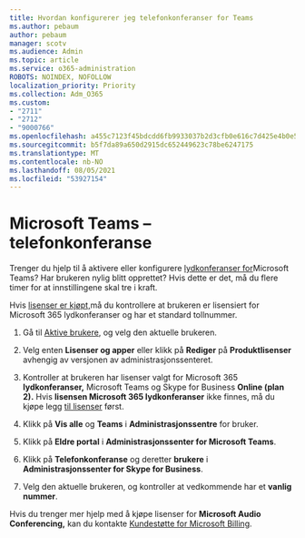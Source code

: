 ```yaml
---
title: Hvordan konfigurerer jeg telefonkonferanser for Teams
ms.author: pebaum
author: pebaum
manager: scotv
ms.audience: Admin
ms.topic: article
ms.service: o365-administration
ROBOTS: NOINDEX, NOFOLLOW
localization_priority: Priority
ms.collection: Adm_O365
ms.custom:
- "2711"
- "2712"
- "9000766"
ms.openlocfilehash: a455c7123f45bdcdd6fb9933037b2d3cfb0e616c7d425e4b0e54b2c15b7280e2
ms.sourcegitcommit: b5f7da89a650d2915dc652449623c78be6247175
ms.translationtype: MT
ms.contentlocale: nb-NO
ms.lasthandoff: 08/05/2021
ms.locfileid: "53927154"
---
```

# <a name="microsoft-teams--audio-conferencing"></a>Microsoft Teams – telefonkonferanse

Trenger du hjelp til å aktivere eller konfigurere [lydkonferanser for](/microsoftteams/set-up-audio-conferencing-in-teams)Microsoft Teams?  Har brukeren nylig blitt opprettet? Hvis dette er det, må du flere timer for at innstillingene skal tre i kraft.

Hvis [lisenser er kjøpt,](/microsoftteams/set-up-audio-conferencing-in-teams#step-2-get-and-assign-licenses)må du kontrollere at brukeren er lisensiert for Microsoft 365 lydkonferanser og har et standard tollnummer.

1. Gå til [Aktive brukere](https://admin.microsoft.com/Adminportal/Home?source=applauncher#/users), og velg den aktuelle brukeren.

2. Velg enten **Lisenser og apper** eller klikk på **Rediger** på **Produktlisenser** avhengig av versjonen av administrasjonssenteret.

3. Kontroller at brukeren har lisenser valgt for Microsoft 365 **lydkonferanser,** Microsoft Teams og Skype for Business **Online (plan 2).** Hvis **lisensen Microsoft 365 lydkonferanser** ikke finnes, må du kjøpe legg [til lisenser](/microsoftteams/teams-add-on-licensing/microsoft-teams-add-on-licensing?tabs=small-business) først.

4. Klikk på **Vis alle** og **Teams** i **Administrasjonssentre** for bruker.

5. Klikk på **Eldre portal** i **Administrasjonssenter for Microsoft Teams**.

6. Klikk på **Telefonkonferanse** og deretter **brukere** i **Administrasjonssenter for Skype for Business**.

7. Velg den aktuelle brukeren, og kontroller at vedkommende har et **vanlig nummer**.

Hvis du trenger mer hjelp med å kjøpe lisenser for **Microsoft Audio Conferencing,** kan du kontakte [Kundestøtte for Microsoft Billing](https://go.microsoft.com/fwlink/p/?linkid=518322).
